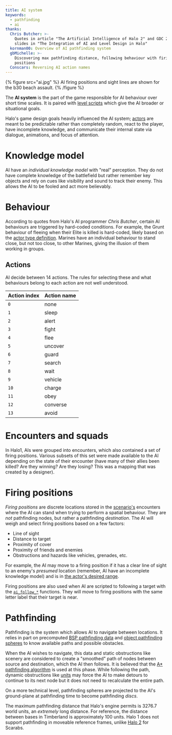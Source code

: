 ```yaml
---
title: AI system
keywords:
  - pathfinding
  - ai
thanks:
  Chris Butcher: >-
    Quotes in article "The Artificial Intelligence of Halo 2" and GDC 2002
    slides in "The Integration of AI and Level Design in Halo"
  kornman00: Overview of AI pathfinding system
  gbMichelle: >-
    Discovering max pathfinding distance, following behaviour with firing
    positions
  Conscars: Reversing AI action names
---
```

{% figure src="ai.jpg" %}
AI firing positions and sight lines are shown for the b30 beach assault.
{% /figure %}

The **AI system** is the part of the game responsible for AI behaviour over short time scales. It is paired with [level scripts](~scripting) which give the AI broader or situational goals.

Halo's game design goals heavily influenced the AI system; [actors](~actor) are meant to be predictable rather than completely random, react to the player, have incomplete knowledge, and communicate their internal state via dialogue, animations, and focus of attention.

# Knowledge model
AI have an _individual knowledge model_ with "real" perception. They do not have complete knowledge of the battlefield but rather remember key objects and rely on cues like visibility and sound to track their enemy. This allows the AI to be fooled and act more believably.

# Behaviour
According to quotes from Halo's AI programmer _Chris Butcher_, certain AI behaviours are triggered by hard-coded conditions. For example, the Grunt behaviour of fleeing when their Elite is killed is hard-coded, likely based on the [actor type definition](~actor#actor-type-definitions). Marines have an individual behaviour to stand close, but not too close, to other Marines, giving the illusion of them working in groups.

## Actions
AI decide between 14 actions. The rules for selecting these and what behaviours belong to each action are not well understood.

| Action index | Action name |
|--------------|-------------|
| `0`          | none        |
| `1`          | sleep       |
| `2`          | alert       |
| `3`          | fight       |
| `4`          | flee        |
| `5`          | uncover     |
| `6`          | guard       |
| `7`          | search      |
| `8`          | wait        |
| `9`          | vehicle     |
| `10`         | charge      |
| `11`         | obey        |
| `12`         | converse    |
| `13`         | avoid       |

# Encounters and squads
In Halo1, AIs were grouped into encounters, which also contained a set of firing positions. Various subsets of this set were made available to the AI depending on the state of their encounter (have many of their allies been killed? Are they winning? Are they losing? This was a mapping that was created by a designer).

# Firing positions
_Firing positions_ are discrete locations stored in the [scenario's](~scenario) encounters where the AI can stand when trying to perform a spatial behaviour. They are _not_ pathfinding nodes, but rather a pathfinding _destination_. The AI will weigh and select firing positions based on a few factors:

* Line of sight
* Distance to target
* Proximity of cover
* Proximity of friends and enemies
* Obstructions and hazards like vehicles, grenades, etc.

For example, the AI may move to a firing position if it has a clear line of sight to an enemy's _presumed_ location (remember, AI have an incomplete knowledge model) and is in [the actor's desired range](~actor_variant#tag-field-desired-combat-range).

Firing positions are also used when AI are scripted to following a target with the [`ai_follow_*`](~scripting#functions-ai-follow-target-players) functions. They will move to firing positions with the same letter label that their target is near.

# Pathfinding
Pathfinding is the system which allows AI to navigate between locations. It relies in part on precomputed [BSP pathfinding data](~scenario_structure_bsp#pathfinding-data) and [object pathfinding spheres](~model_collision_geometry#pathfinding-spheres) to know available paths and possible obstacles.

When the AI wishes to navigate, this data and static obstructions like scenery are considered to create a "smoothed" path of nodes between source and destination, which the AI then follows. It is believed that the [A* pathfinding algorithm][a-star-wiki] is used at this phase. While following the path, dynamic obstructions like [units](~unit) may force the AI to make detours to continue to its next node but it does not need to recalculate the entire path.

On a more technical level, pathfinding spheres are projected to the AI's ground-plane at pathfinding time to become pathfinding _discs_.

The maximum pathfinding distance that Halo's engine permits is 3276.7 world units, an _extremely_ long distance. For reference, the distance between bases in Timberland is approximately 100 units. Halo 1 does not support pathfinding in moveable reference frames, unlike [Halo 2](~h2) for Scarabs.


[a-star-wiki]: https://en.wikipedia.org/wiki/A*_search_algorithm
